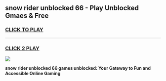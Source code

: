 
## snow rider unblocked 66 - Play Unblocked Gmaes & Free
<h3>
<a href="https://news.freeplayer.one?title=snow_rider_unblocked_66&ref=16F">CLICK TO PLAY</a></h3>
<hr>

<h3>
<a href="https://news.freeplayer.one?title=snow_rider_unblocked_66&ref=16F">CLICK 2 PLAY</a>
  
</h3>

<a href="https://news.freeplayer.one?title=snow_rider_unblocked_66&ref=16F/"><img src="https://clearcache.store/games.png"></a>


**snow rider unblocked 66 games unblocked: Your Gateway to Fun and Accessible Online Gaming**
